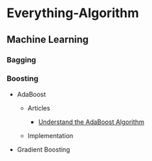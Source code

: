 # Everything-Algorithm

## Machine Learning

### Bagging

### Boosting
* AdaBoost
  - Articles
 
    - [Understand the AdaBoost Algorithm](https://medium.com/@datasciencewizards/understanding-the-adaboost-algorithm-2e9344d83d9b)
    
  - Implementation
* Gradient Boosting